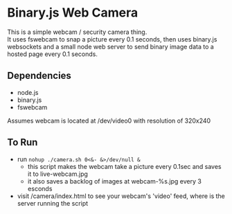 # Binary.js Web Camera 
This is a simple webcam / security camera thing.  
It uses fswebcam to snap a picture every 0.1 seconds, then uses binary.js websockets and a small node web server to send binary image data to a hosted page every 0.1 seconds.

## Dependencies
- node.js  
- binary.js  
- fswebcam  

Assumes webcam is located at /dev/video0 with resolution of 320x240  

## To Run
- run `nohup ./camera.sh 0<&- &>/dev/null &`
  - this script makes the webcam take a picture every 0.1sec and saves it to live-webcam.jpg
  - it also saves a backlog of images at webcam-%s.jpg every 3 esconds
- visit <server>/camera/index.html to see your webcam's 'video' feed, where <server> is the server running the script


